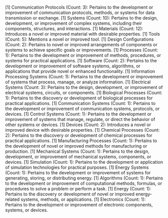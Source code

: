 [1] Communication Protocols (Count: 3): Pertains to the development or improvement of communication protocols, methods, or systems for data transmission or exchange.
[1] Systems (Count: 10): Pertains to the design, development, or improvement of complex systems, including their components, structures, and interactions.
[1] Materials (Count: 12): Introduces a novel or improved material with desirable properties.
[1] Tools (Count: 5): Mentions a novel or improved tool.
[1] Design Configurations (Count: 2): Pertains to novel or improved arrangements of components or systems to achieve specific goals or improvements.
[1] Processes (Count: 1): Pertains to the development or improvement of methods, procedures, or systems for practical applications.
[1] Software (Count: 2): Pertains to the development or improvement of software systems, algorithms, or applications that provide novel or enhanced functionality.
[1] Information Processing Systems (Count: 1): Pertains to the development or improvement of systems that process, manage, or analyze information.
[1] Electrical Systems (Count: 3): Pertains to the design, development, or improvement of electrical systems, circuits, or components.
[1] Biological Processes (Count: 1): Pertains to the discovery or development of biological processes for practical applications.
[1] Communication Systems (Count: 1): Pertains to the development or improvement of communication systems, protocols, or devices.
[1] Control Systems (Count: 1): Pertains to the development or improvement of systems that manage, regulate, or direct the behavior of other systems or devices.
[1] Devices (Count: 2): Introduces a novel or improved device with desirable properties.
[1] Chemical Processes (Count: 2): Pertains to the discovery or development of chemical processes for practical applications.
[1] Manufacturing Processes (Count: 1): Pertains to the development of novel or improved methods for manufacturing or production.
[1] Mechanical Systems (Count: 1): Pertains to the design, development, or improvement of mechanical systems, components, or devices.
[1] Simulation (Count: 1): Pertains to the development or application of simulation technologies for practical purposes.
[1] Energy Systems (Count: 1): Pertains to the development or improvement of systems for generating, storing, or distributing energy.
[1] Algorithms (Count: 1): Pertains to the development or improvement of computational methods, formulas, or procedures to solve a problem or perform a task.
[1] Energy (Count: 1): Pertains to the discovery or development of novel or improved energy-related systems, methods, or applications.
[1] Electronics (Count: 1): Pertains to the development or improvement of electronic components, systems, or devices.

